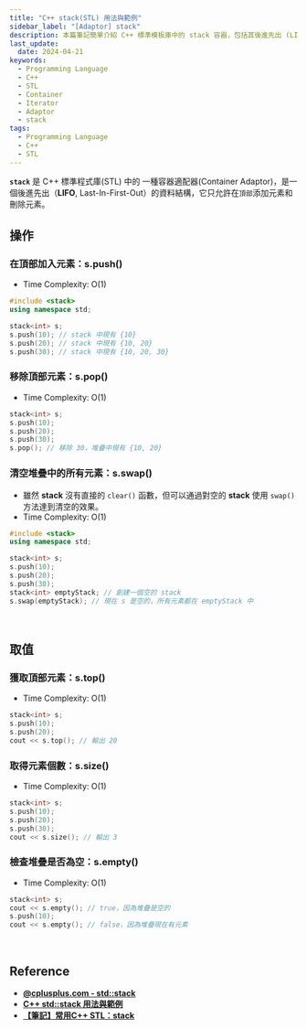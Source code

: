 ```yaml
---
title: "C++ stack(STL) 用法與範例"
sidebar_label: "[Adaptor] stack"
description: 本篇筆記簡單介紹 C++ 標準模板庫中的 stack 容器，包括其後進先出 (LIFO) 的資料結構特性。本文將提供多個示例，包含入堆、出堆等操作方法。
last_update:
  date: 2024-04-21
keywords:
  - Programming Language
  - C++
  - STL
  - Container
  - Iterator
  - Adaptor
  - stack
tags:
  - Programming Language
  - C++
  - STL
---
```


**`stack`** 是 C++ 標準程式庫(STL) 中的 一種容器適配器(Container Adaptor)，是一個後進先出（**LIFO**, Last-In-First-Out）的資料結構，它只允許在`頂部`添加元素和刪除元素。

## **操作**

### **在頂部加入元素：s.push()**

- Time Complexity: O(1)

```cpp
#include <stack>
using namespace std;

stack<int> s;
s.push(10); // stack 中現有 {10}
s.push(20); // stack 中現有 {10, 20}
s.push(30); // stack 中現有 {10, 20, 30}
```

### **移除頂部元素：s.pop()**

- Time Complexity: O(1)

```cpp
stack<int> s;
s.push(10);
s.push(20);
s.push(30);
s.pop(); // 移除 30，堆疊中現有 {10, 20}
```

### **清空堆疊中的所有元素：s.swap()**

- 雖然 **stack** 沒有直接的 `clear()` 函數，但可以通過對空的 **stack** 使用 `swap()` 方法達到清空的效果。
- Time Complexity: O(1)

```cpp
#include <stack>
using namespace std;

stack<int> s;
s.push(10);
s.push(20);
s.push(30);
stack<int> emptyStack; // 創建一個空的 stack
s.swap(emptyStack); // 現在 s 是空的，所有元素都在 emptyStack 中
```


<br/>


## **取值**

### **獲取頂部元素：s.top()**
- Time Complexity: O(1)

```cpp
stack<int> s;
s.push(10);
s.push(20);
cout << s.top(); // 輸出 20
```

### **取得元素個數：s.size()**
- Time Complexity: O(1)

```cpp
stack<int> s;
s.push(10);
s.push(20);
s.push(30);
cout << s.size(); // 輸出 3
```

### **檢查堆疊是否為空：s.empty()**
- Time Complexity: O(1)

```cpp
stack<int> s;
cout << s.empty(); // true，因為堆疊是空的
s.push(10);
cout << s.empty(); // false，因為堆疊現在有元素
```


<br/>


## **Reference**

- **[@cplusplus.com - std::stack](https://cplusplus.com/reference/stack/stack/)**
- **[C++ std::stack 用法與範例](https://shengyu7697.github.io/std-stack/)**
- **[【筆記】常用C++ STL：stack](https://yuihuang.com/cpp-stl-stack/)**